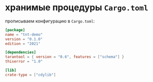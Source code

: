 
# хранимые процедуры              `Cargo.toml`

прописываем конфигурацию в `Cargo.toml`:
```toml
[package]
name = "tnt-demo"
version = "0.1.0"
edition = "2021"

[dependencies]
tarantool = { version = "0.6", features = ["schema"] }
thiserror = "1.0"

[lib]
crate-type = ["cdylib"]
```










